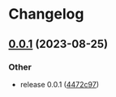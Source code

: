 # Changelog

## [0.0.1](https://github.com/spectrocloud-labs/valid8or/compare/v0.0.1...v0.0.1) (2023-08-25)


### Other

* release 0.0.1 ([4472c97](https://github.com/spectrocloud-labs/valid8or/commit/4472c972a784e4e969eb8c6252f33fbe6533ed70))

